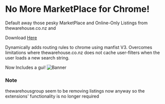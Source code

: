 # No More MarketPlace for Chrome!
Default away those pesky MarketPlace and Online-Only Listings from thewarehouse.co.nz and 

Download [Here](https://chromewebstore.google.com/detail/no-more-marketplace/febnmhgkigdhepahofkknlfhbegkplcb?authuser=0&hl=en&pli=1)

Dynamically adds routing rules to chrome using manfist V3. 
Overcomes limitations where thewarehouse.co.nz does not cache user-filters when the user loads a new search string.


Now Includes a gui!
![Banner](https://github.com/2of/NoTheWarehouseMarketPlace_NZ_Chrome/blob/main/aboutimage.png)



### Note 
thewarehousgroup seem to be removing listings now anyway so the extensions' functionality is no longer required
